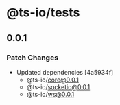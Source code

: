 # @ts-io/tests

## 0.0.1

### Patch Changes

- Updated dependencies [4a5934f]
  - @ts-io/core@0.0.1
  - @ts-io/socketio@0.0.1
  - @ts-io/ws@0.0.1
